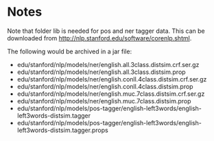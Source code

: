 Notes
=====

Note that folder lib is needed for pos and ner tagger data. This can be downloaded from http://nlp.stanford.edu/software/corenlp.shtml.

The following would be archived in a jar file:

- edu/stanford/nlp/models/ner/english.all.3class.distsim.crf.ser.gz
- edu/stanford/nlp/models/ner/english.all.3class.distsim.prop
- edu/stanford/nlp/models/ner/english.conll.4class.distsim.crf.ser.gz
- edu/stanford/nlp/models/ner/english.conll.4class.distsim.prop
- edu/stanford/nlp/models/ner/english.muc.7class.distsim.crf.ser.gz
- edu/stanford/nlp/models/ner/english.muc.7class.distsim.prop
- edu/stanford/nlp/models/pos-tagger/english-left3words/english-left3words-distsim.tagger
- edu/stanford/nlp/models/pos-tagger/english-left3words/english-left3words-distsim.tagger.props
